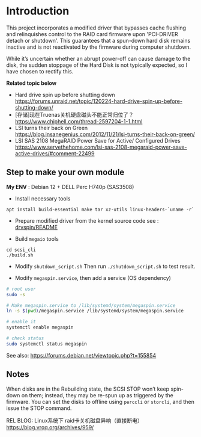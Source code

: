 # Introduction
This project incorporates a modified driver that bypasses cache flushing and relinquishes control to the RAID card firmware upon 'PCI-DRIVER detach or shutdown'. This guarantees that a spun-down hard disk remains inactive and is not reactivated by the firmware during computer shutdown.

While it’s uncertain whether an abrupt power-off can cause damage to the disk, the sudden stoppage of the Hard Disk is not typically expected, so I have chosen to rectify this.

**Related topic below**
* Hard drive spin up before shutting down https://forums.unraid.net/topic/120224-hard-drive-spin-up-before-shutting-down/
* \[存储\]现在Truenas关机硬盘磁头不能正常归位了？ https://www.chiphell.com/thread-2597204-1-1.html
* LSI turns their back on Green https://blog.insanegenius.com/2012/11/21/lsi-turns-their-back-on-green/
* LSI SAS 2108 MegaRAID Power Save for Active/ Configured Drives https://www.servethehome.com/lsi-sas-2108-megaraid-power-save-active-drives/#comment-22499

## Step to make your own module
**My ENV** : Debian 12 + DELL Perc H740p (SAS3508)

* Install necessary tools
```
apt install build-essential make tar xz-utils linux-headers-`uname -r`
```

* Prepare modified driver from the kernel source code
see : [drvspin/README](drvspin/README)

* Build `megaio` tools
```
cd scsi_cli
./build.sh
```

* Modify `shutdown_script.sh` 
Then run `./shutdown_script.sh` to test result.

* Modify `megaspin.service`, then add a service (OS dependency)
```bash
# root user
sudo -s

# Make megaspin.service to /lib/systemd/system/megaspin.service
ln -s $(pwd)/megaspin.service /lib/systemd/system/megaspin.service

# enable it
systemctl enable megaspin

# check status
sudo systemctl status megaspin
```

See also: https://forums.debian.net/viewtopic.php?t=155854

## Notes
When disks are in the Rebuilding state, the SCSI STOP won’t keep spin-down on them; instead, they may be re-spun up as triggered by the firmware. You can set the disks to offline using `perccli` or `storcli`, and then issue the STOP command.

REL BLOG: Linux系统下 raid卡关机磁盘异响（直接断电） https://blog.vrqq.org/archives/959/
